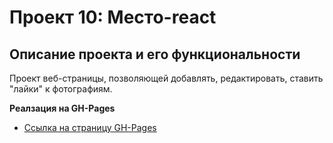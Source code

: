 # Проект 10: Место-react

## Описание проекта и его функциональности

Проект веб-страницы, позволяющей добавлять, редактировать, ставить "лайки" к фотографиям. 

**Реалзация на GH-Pages**
* [Ссылка на страницу GH-Pages](https://muhozhukov.github.io/mesto-react/.)

